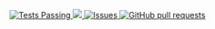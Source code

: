 <p align="center">
  <a href="https://github.com/tisbuet/tisbuet.github.io/actions">
    <img alt="Tests Passing" src="https://github.com/anuraghazra/github-readme-stats/workflows/Test/badge.svg" />
  </a>
  <a href="https://codecov.io/gh/anuraghazra/github-readme-stats">
    <img src="https://codecov.io/gh/tisbuet/tisbuet.github.io/branch/main/graph/badge.svg" />
  </a>
  <a href="https://github.com/tisbuet/tisbuet.github.io/issues">
    <img alt="Issues" src="https://img.shields.io/github/issues/tisbuet/tisbuet.github.io?color=0088ff" />
  </a>
  <a href="https://github.com/tisbuet/tisbuet.github.io/pulls">
    <img alt="GitHub pull requests" src="https://img.shields.io/github/issues-pr/tisbuet/tisbuet.github.io?color=0088ff" />
  </a>
</p>
